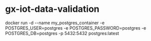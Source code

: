 # gx-iot-data-validation



docker run -d --name my_postgres_container -e POSTGRES_USER=postgres -e POSTGRES_PASSWORD=postgres -e POSTGRES_DB=postgres -p 5432:5432 postgres:latest
